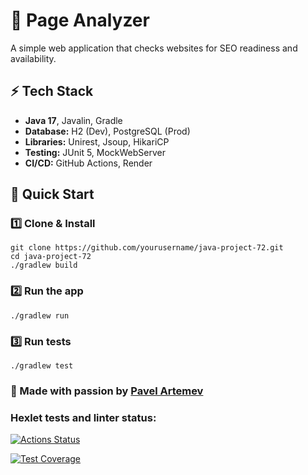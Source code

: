 # 🚀 Page Analyzer

A simple web application that checks websites for SEO readiness and availability.

## ⚡ Tech Stack
- **Java 17**, Javalin, Gradle
- **Database:** H2 (Dev), PostgreSQL (Prod)
- **Libraries:** Unirest, Jsoup, HikariCP
- **Testing:** JUnit 5, MockWebServer
- **CI/CD:** GitHub Actions, Render

## 🚀 Quick Start

### **1️⃣ Clone & Install**
```shell
git clone https://github.com/yourusername/java-project-72.git
cd java-project-72
./gradlew build
```
### **2️⃣  Run the app**
```shell
./gradlew run
```
### **3️⃣ Run tests**
```shell
./gradlew test
```
### **💙 Made with passion by [Pavel Artemev](https://github.com/artemevpaul)**

### Hexlet tests and linter status:
[![Actions Status](https://github.com/artemevpaul/java-project-72/actions/workflows/hexlet-check.yml/badge.svg)](https://github.com/artemevpaul/java-project-72/actions)

[![Test Coverage](https://api.codeclimate.com/v1/badges/51b5f659087f6c8d2f0c/test_coverage)](https://codeclimate.com/github/artemevpaul/java-project-72/test_coverage)